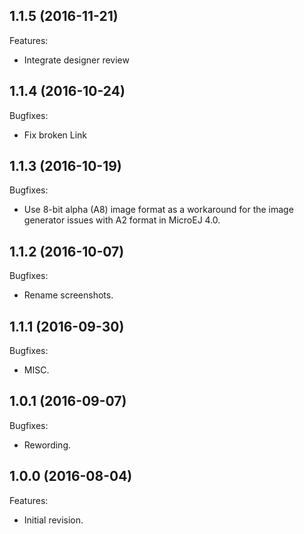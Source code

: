 ## 1.1.5 (2016-11-21)
Features:
  - Integrate designer review
  
## 1.1.4 (2016-10-24)
Bugfixes:
  - Fix broken Link
  
## 1.1.3 (2016-10-19)
Bugfixes:
  - Use 8-bit alpha (A8) image format as a workaround for the image generator issues with A2 format in MicroEJ 4.0.
  
## 1.1.2 (2016-10-07)
Bugfixes:
  - Rename screenshots.
  
## 1.1.1 (2016-09-30)
Bugfixes:
  - MISC.

## 1.0.1 (2016-09-07)
Bugfixes:
  - Rewording.

## 1.0.0 (2016-08-04)
Features:
  - Initial revision.
